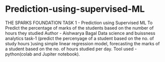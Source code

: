 # Prediction-using-supervised-ML
THE SPARKS FOUNDATION TASK 1 - Prediction using Supervised ML To Predict the percentage of marks of the students based on the number of hours they studied  Author - Aishwarya Bagal
Data science and buissness analytics task-1 (predict the percenyage of a student based on the no. of study hours )using simple linear regression model, forecasting the marks of a student based on the no. of hours studied per day. Tool used - python(colab and Jupiter notebook).
